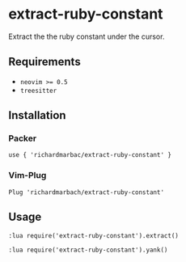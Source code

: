 # extract-ruby-constant

Extract the the ruby constant under the cursor.

## Requirements

- `neovim >= 0.5`
- `treesitter`

## Installation

### Packer

`use { 'richardmarbac/extract-ruby-constant' }`

### Vim-Plug

`Plug 'richardmarbach/extract-ruby-constant'`

## Usage

`:lua require('extract-ruby-constant').extract()`

`:lua require('extract-ruby-constant').yank()`
